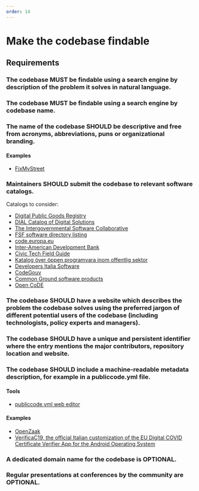 ```yaml
---
order: 14
---
```


# Make the codebase findable

<!-- SPDX-License-Identifier: CC0-1.0 -->
<!-- written in 2022 by The Foundation for Public Code <info@publiccode.net> -->

## Requirements

### The codebase MUST be findable using a search engine by description of the problem it solves in natural language.

### The codebase MUST be findable using a search engine by codebase name.

### The name of the codebase SHOULD be descriptive and free from acronyms, abbreviations, puns or organizational branding.

#### Examples

* [FixMyStreet](https://www.fixmystreet.com/)

### Maintainers SHOULD submit the codebase to relevant software catalogs.

Catalogs to consider:

* [Digital Public Goods Registry](https://digitalpublicgoods.net/registry/)
* [DIAL Catalog of Digital Solutions](https://solutions.dial.community/)
* [The Intergovernmental Software Collaborative](https://softwarecollaborative.org/)
* [FSF software directory listing](https://directory.fsf.org/wiki/Main_Page)
* [code.europa.eu](https://code.europa.eu/)
* [Inter-American Development Bank](https://code.iadb.org/en/about)
* [Civic Tech Field Guide](https://directory.civictech.guide/listing-category/the-tech)
* [Katalog över öppen programvara inom offentlig sektor](https://offentligkod.se/)
* [Developers Italia Software](https://developers.italia.it/it/software.html)
* [CodeGouv](https://code.gouv.fr/)
* [Common Ground software products](https://componentencatalogus.commonground.nl/producten)
* [Open CoDE](https://gitlab.opencode.de/explore)

### The codebase SHOULD have a website which describes the problem the codebase solves using the preferred jargon of different potential users of the codebase (including technologists, policy experts and managers).

### The codebase SHOULD have a unique and persistent identifier where the entry mentions the major contributors, repository location and website.

### The codebase SHOULD include a machine-readable metadata description, for example in a publiccode.yml file.

#### Tools

* [publiccode.yml web editor](https://publiccode-editor.developers.italia.it/)

#### Examples

* [OpenZaak](https://github.com/open-zaak/open-zaak/blob/main/publiccode.yaml)
* [VerificaC19, the official Italian customization of the EU Digital COVID Certificate Verifier App for the Android Operating System](https://github.com/ministero-salute/it-dgc-verificaC19-android/blob/develop/publiccode.yml)

### A dedicated domain name for the codebase is OPTIONAL.

### Regular presentations at conferences by the community are OPTIONAL.
